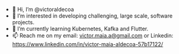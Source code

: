 - 👋 Hi, I’m @victoraldecoa
- 👀 I’m interested in developing challenging, large scale, software projects.
- 🌱 I’m currently learning Kubernetes, Kafka and Flutter.
- 📫 Reach me on my email: victor.maia.a@gmail.com or Linkedin: https://www.linkedin.com/in/victor-maia-aldecoa-57b17122/

<!---
victoraldecoa/victoraldecoa is a ✨ special ✨ repository because its `README.md` (this file) appears on your GitHub profile.
You can click the Preview link to take a look at your changes.
--->
